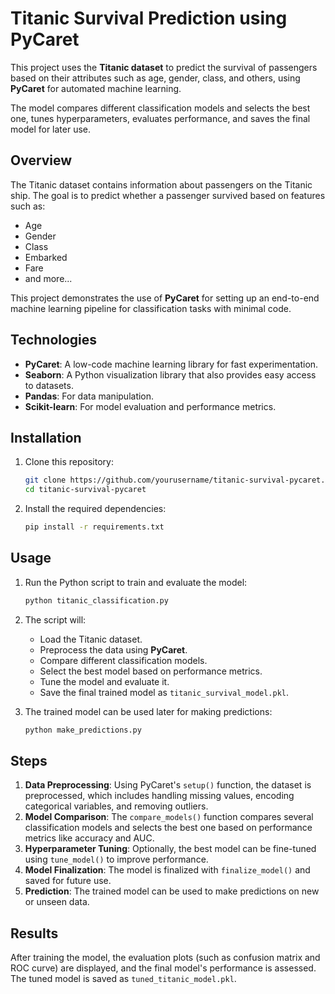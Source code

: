 # Titanic Survival Prediction using PyCaret

This project uses the **Titanic dataset** to predict the survival of passengers based on their attributes such as age, gender, class, and others, using **PyCaret** for automated machine learning.

The model compares different classification models and selects the best one, tunes hyperparameters, evaluates performance, and saves the final model for later use.

## Overview

The Titanic dataset contains information about passengers on the Titanic ship. The goal is to predict whether a passenger survived based on features such as:
- Age
- Gender
- Class
- Embarked
- Fare
- and more...

This project demonstrates the use of **PyCaret** for setting up an end-to-end machine learning pipeline for classification tasks with minimal code.

## Technologies

- **PyCaret**: A low-code machine learning library for fast experimentation.
- **Seaborn**: A Python visualization library that also provides easy access to datasets.
- **Pandas**: For data manipulation.
- **Scikit-learn**: For model evaluation and performance metrics.

## Installation

1. Clone this repository:
    ```bash
    git clone https://github.com/yourusername/titanic-survival-pycaret.git
    cd titanic-survival-pycaret
    ```

2. Install the required dependencies:
    ```bash
    pip install -r requirements.txt
    ```

## Usage

1. Run the Python script to train and evaluate the model:
    ```bash
    python titanic_classification.py
    ```

2. The script will:
    - Load the Titanic dataset.
    - Preprocess the data using **PyCaret**.
    - Compare different classification models.
    - Select the best model based on performance metrics.
    - Tune the model and evaluate it.
    - Save the final trained model as `titanic_survival_model.pkl`.

3. The trained model can be used later for making predictions:
    ```bash
    python make_predictions.py
    ```

## Steps

1. **Data Preprocessing**: Using PyCaret's `setup()` function, the dataset is preprocessed, which includes handling missing values, encoding categorical variables, and removing outliers.
2. **Model Comparison**: The `compare_models()` function compares several classification models and selects the best one based on performance metrics like accuracy and AUC.
3. **Hyperparameter Tuning**: Optionally, the best model can be fine-tuned using `tune_model()` to improve performance.
4. **Model Finalization**: The model is finalized with `finalize_model()` and saved for future use.
5. **Prediction**: The trained model can be used to make predictions on new or unseen data.

## Results

After training the model, the evaluation plots (such as confusion matrix and ROC curve) are displayed, and the final model's performance is assessed. The tuned model is saved as `tuned_titanic_model.pkl`.

